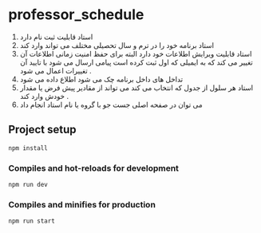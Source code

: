 # professor_schedule

1. استاد قابلیت ثبت نام دارد
2. استاد برنامه خود را در ترم و سال تحصیلی مختلف می تواند وارد کند
3. استاد قابلیت ویرایش اطلاعات خود دارد البته برای حفظ امنیت زمانی اطلاعات آن تغییر می کند که به ایمیلی که اول ثبت کرده است پیامی ارسال می شود با تایید آن تغییرات اعمال می شود .
4. تداخل های داخل برنامه چک می شود اطلاع داده می شود
5. استاد هر سلول از جدول که انتخاب می کند می تواند از مقادیر پیش فرض یا مقدار خودش وارد کند .
6. می توان در صفحه اصلی جست جو با گروه یا نام استاد انجام داد

## Project setup

```
npm install
```

### Compiles and hot-reloads for development

```
npm run dev
```

### Compiles and minifies for production

```
npm run start
```
